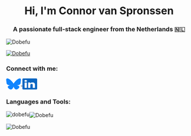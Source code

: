 <h1 align="center">Hi, I'm Connor van Spronssen</h1>
<h3 align="center">A passionate full-stack engineer from the Netherlands 🇳🇱</h3>

<p align="left">
  <img src="https://komarev.com/ghpvc/?username=dobefu&label=Profile%20views&color=0284c7" alt="Dobefu" />
</p>

<p align="left">
  <a href="https://github.com/ryo-ma/github-profile-trophy">
    <img src="https://github-profile-trophy.vercel.app/?username=dobefu&theme=gitdimmed&margin-w=15&margin-h=15" alt="Dobefu" />
  </a>
</p>

<h3 align="left">Connect with me:</h3>
<p align="left">
  <a href="https://bsky.app/profile/connor.nl" target="blank">
    <img align="center" src="https://raw.githubusercontent.com/Dobefu/Dobefu/refs/heads/main/img/bluesky.svg" alt="connor.nl" height="30" width="40" />
  </a>
  
  <a href="https://linkedin.com/in/connor-van-spronssen" target="blank">
    <img align="center" src="https://raw.githubusercontent.com/Dobefu/Dobefu/refs/heads/main/img/linkedin.svg" alt="connor-van-spronssen" height="30" width="40" />
  </a>
</p>

<h3 align="left">Languages and Tools:</h3>

<p>
  <img align="left"
    src="https://github-readme-stats.vercel.app/api/top-langs?username=dobefu&show_icons=true&locale=en&layout=pie&theme=github_dark_dimmed"
    alt="dobefu" />
</p>

<p>
  <img align="center" src="https://github-readme-stats.vercel.app/api?username=dobefu&show_icons=true&locale=en&theme=github_dark_dimmed"
    alt="Dobefu" />
</p>

<p>
  <img align="center" src="https://github-readme-streak-stats.herokuapp.com/?user=dobefu&theme=github_dark_dimmed" alt="Dobefu" />
</p>
